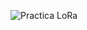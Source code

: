 
![Practica LoRa](https://user-images.githubusercontent.com/108839778/197309781-314125a8-fe77-460c-861d-626c39469f9b.jpg)
